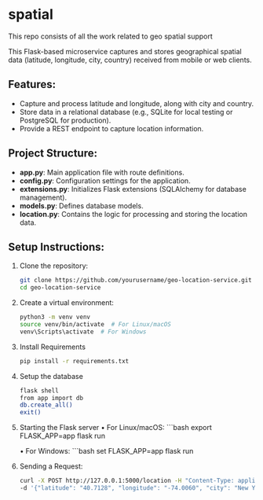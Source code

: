 # spatial
This repo consists of all the work related to geo spatial support

This Flask-based microservice captures and stores geographical spatial data (latitude, longitude, city, country) received from mobile or web clients.

## Features:
- Capture and process latitude and longitude, along with city and country.
- Store data in a relational database (e.g., SQLite for local testing or PostgreSQL for production).
- Provide a REST endpoint to capture location information.

## Project Structure:
- **app.py**: Main application file with route definitions.
- **config.py**: Configuration settings for the application.
- **extensions.py**: Initializes Flask extensions (SQLAlchemy for database management).
- **models.py**: Defines database models.
- **location.py**: Contains the logic for processing and storing the location data.

## Setup Instructions:

1. Clone the repository:
   ```bash
   git clone https://github.com/yourusername/geo-location-service.git
   cd geo-location-service

2.	Create a virtual environment:
    ```bash
    python3 -m venv venv
    source venv/bin/activate  # For Linux/macOS
    venv\Scripts\activate  # For Windows

3. Install Requirements
    ```bash
    pip install -r requirements.txt

4. Setup the database
    ```bash
    flask shell
    from app import db
    db.create_all()
    exit()

5. Starting the Flask server
    •	For Linux/macOS:
        ```bash
        export FLASK_APP=app
        flask run
    
    •	For Windows:
        ```bash
        set FLASK_APP=app
        flask run

6.	Sending a Request:
    ```bash
    curl -X POST http://127.0.0.1:5000/location -H "Content-Type: application/json" \
    -d '{"latitude": "40.7128", "longitude": "-74.0060", "city": "New York", "country": "USA"}'